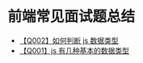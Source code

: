 # 前端常见面试题总结

- [【Q002】如何判断 js 数据类型](javascript/NaN.html)
- [【Q001】js 有几种基本的数据类型](javascript/NaN.html)
